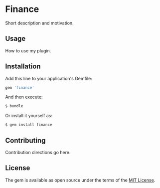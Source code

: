 # Finance
Short description and motivation.

## Usage
How to use my plugin.

## Installation
Add this line to your application's Gemfile:

```ruby
gem 'finance'
```

And then execute:
```bash
$ bundle
```

Or install it yourself as:
```bash
$ gem install finance
```

## Contributing
Contribution directions go here.

## License
The gem is available as open source under the terms of the [MIT License](http://opensource.org/licenses/MIT).
